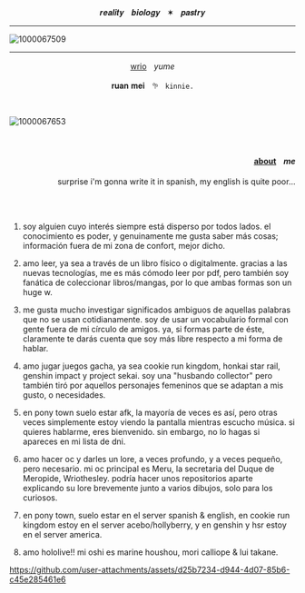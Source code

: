 <p align="center">𝒓𝒆𝒂𝒍𝒊𝒕𝒚ㅤ𝒃𝒊𝒐𝒍𝒐𝒈𝒚ㅤ✶ㅤ𝒑𝒂𝒔𝒕𝒓𝒚</p>

___
![1000067509](https://github.com/user-attachments/assets/235deb4b-9a12-43fe-aec6-982b70b7db24)
___

<p align="center">
 <a href="https://genshin-impact.fandom.com/wiki/Wriothesley">wrio</a>ㅤ<em>yume</em></p>
<p align="center">𝐫𝐮𝐚𝐧 𝐦𝐞𝐢ㅤ𖧧ㅤ<code>kinnie.</code></p>

<br>

![1000067653](https://github.com/user-attachments/assets/e9568ee4-c3fa-484d-a403-157639ff7a58)

<br>

#### <p align="right"><ins>about</ins>‎ㅤ<em>me</em></p>
<p align="right">surprise i'm gonna write it in spanish, my english is quite poor...</p>

<br><br>

1. soy alguien cuyo interés siempre está disperso por todos lados. el conocimiento es poder, y genuinamente me gusta saber más cosas; información fuera de mi zona de confort, mejor dicho.
   
2. amo leer, ya sea a través de un libro físico o digitalmente. gracias a las nuevas tecnologías, me es más cómodo leer por pdf, pero también soy fanática de coleccionar libros/mangas, por lo que ambas formas son un huge w.

3. me gusta mucho investigar significados ambiguos de aquellas palabras que no se usan cotidianamente. soy de usar un vocabulario formal con gente fuera de mi círculo de amigos. ya, si formas parte de éste, claramente te darás cuenta que soy más libre respecto a mi forma de hablar.

4. amo jugar juegos gacha, ya sea cookie run kingdom, honkai star rail, genshin impact y project sekai. soy una "husbando collector" pero también tiró por aquellos personajes femeninos que se adaptan a mis gusto, o necesidades.

5. en pony town suelo estar afk, la mayoría de veces es así, pero otras veces simplemente estoy viendo la pantalla mientras escucho música. si quieres hablarme, eres bienvenido. sin embargo, no lo hagas si apareces en mi lista de dni.

6. amo hacer oc y darles un lore, a veces profundo, y a veces pequeño, pero necesario. mi oc principal es Meru, la secretaria del Duque de Meropide, Wriothesley. podría hacer unos repositorios aparte explicando su lore brevemente junto a varios dibujos, solo para los curiosos.

7. en pony town, suelo estar en el server spanish & english, en cookie run kingdom estoy en el server acebo/hollyberry, y en genshin y hsr estoy en el server america.

8. amo hololive!! mi oshi es marine houshou, mori calliope & lui takane.

https://github.com/user-attachments/assets/d25b7234-d944-4d07-85b6-c45e285461e6

